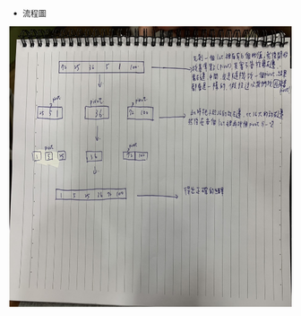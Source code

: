 * 流程圖
<img src='https://github.com/LPT0423/LPT/blob/master/QuickSort/S__12124191.jpg' height=500 weight =500>
